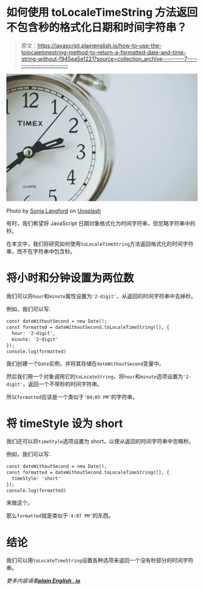 # 如何使用 toLocaleTimeString 方法返回不包含秒的格式化日期和时间字符串？

> 原文：<https://javascript.plainenglish.io/how-to-use-the-tolocaletimestring-method-to-return-a-formatted-date-and-time-string-without-f945ea5e1221?source=collection_archive---------7----------------------->

![](img/49f19e393e49a14f287fa641a335dceb.png)

Photo by [Sonja Langford](https://unsplash.com/@sonjalangford?utm_source=medium&utm_medium=referral) on [Unsplash](https://unsplash.com?utm_source=medium&utm_medium=referral)

有时，我们希望将 JavaScript 日期对象格式化为时间字符串，但忽略字符串中的秒。

在本文中，我们将研究如何使用`toLocaleTimeString`方法返回格式化的时间字符串，而不在字符串中包含秒。

# 将小时和分钟设置为两位数

我们可以将`hour`和`minute`属性设置为`'2-digit'`，从返回的时间字符串中去掉秒。

例如，我们可以写:

```
const dateWithoutSecond = new Date();
const formatted = dateWithoutSecond.toLocaleTimeString([], {
  hour: '2-digit',
  minute: '2-digit'
});
console.log(formatted)
```

我们创建一个`Date`实例，并将其存储在`dateWithoutSecond`变量中。

然后我们用一个对象调用它的`toLocateString`，将`hour`和`minute`选项设置为`'2-digit'`，返回一个不带秒的时间字符串。

所以`formatted`应该是一个类似于`'04:05 PM’`的字符串。

# 将 timeStyle 设为 short

我们还可以将`timeStyle`选项设置为 short，以便从返回的时间字符串中忽略秒。

例如，我们可以写:

```
const dateWithoutSecond = new Date();
const formatted = dateWithoutSecond.toLocaleTimeString([], {
  timeStyle: 'short'
});
console.log(formatted)
```

来做这个。

那么`formatted`就是类似于`'4:07 PM’`的东西。

# 结论

我们可以用`toLocateTimeString`设置各种选项来返回一个没有秒部分的时间字符串。

*更多内容请看*[***plain English . io***](http://plainenglish.io)